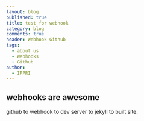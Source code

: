 ```yaml
---
layout: blog
published: true
title: test for webhook
category: blog
comments: true
header: Webhook Github
tags: 
  - about us
  - Webhooks
  - Github
author: 
  - IFPRI
---
```


## webhooks are awesome

github to webhook to dev server to jekyll to built site.
